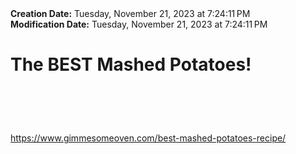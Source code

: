 <div><b>Creation Date:</b> Tuesday, November 21, 2023 at 7:24:11 PM<br></div>
<div><b>Modification Date:</b> Tuesday, November 21, 2023 at 7:24:11 PM<br></div>
<div><h1>The BEST Mashed Potatoes!</h1><h1><br></h1></div>
<div><a href=https://www.gimmesomeoven.com/best-mashed-potatoes-recipe/>https://www.gimmesomeoven.com/best-mashed-potatoes-recipe/</a><br></div>

